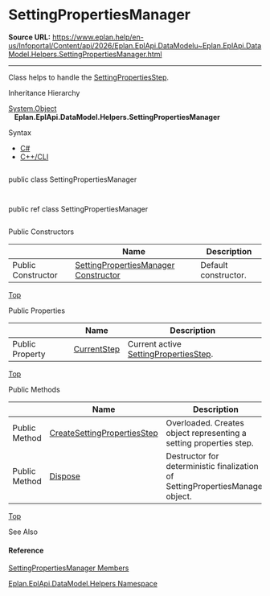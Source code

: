 # SettingPropertiesManager

**Source URL:** https://www.eplan.help/en-us/Infoportal/Content/api/2026/Eplan.EplApi.DataModelu~Eplan.EplApi.DataModel.Helpers.SettingPropertiesManager.html

---

Class helps to handle the [SettingPropertiesStep](Eplan.EplApi.DataModelu~Eplan.EplApi.DataModel.Helpers.SettingPropertiesStep.html).

Inheritance Hierarchy

[System.Object](#)  
   **Eplan.EplApi.DataModel.Helpers.SettingPropertiesManager**

Syntax

- [C#](#i-syntax-CS)
- [C++/CLI](#i-syntax-CPP2005)

```
```
public class SettingPropertiesManager
```
```

```
```
public ref class SettingPropertiesManager
```
```



Public Constructors

|  | Name | Description |
| --- | --- | --- |
| Public Constructor | [SettingPropertiesManager Constructor](Eplan.EplApi.DataModelu~Eplan.EplApi.DataModel.Helpers.SettingPropertiesManager~_ctor.html) | Default constructor. |

[Top](#top)



Public Properties

|  | Name | Description |
| --- | --- | --- |
| Public Property | [CurrentStep](Eplan.EplApi.DataModelu~Eplan.EplApi.DataModel.Helpers.SettingPropertiesManager~CurrentStep.html) | Current active [SettingPropertiesStep](Eplan.EplApi.DataModelu~Eplan.EplApi.DataModel.Helpers.SettingPropertiesStep.html). |

[Top](#top)

Public Methods

|  | Name | Description |
| --- | --- | --- |
| Public Method | [CreateSettingPropertiesStep](Eplan.EplApi.DataModelu~Eplan.EplApi.DataModel.Helpers.SettingPropertiesManager~CreateSettingPropertiesStep.html) | Overloaded. Creates object representing a setting properties step. |
| Public Method | [Dispose](Eplan.EplApi.DataModelu~Eplan.EplApi.DataModel.Helpers.SettingPropertiesManager~Dispose().html) | Destructor for deterministic finalization of SettingPropertiesManager object. |

[Top](#top)




See Also

#### Reference

[SettingPropertiesManager Members](Eplan.EplApi.DataModelu~Eplan.EplApi.DataModel.Helpers.SettingPropertiesManager_members.html)
  
[Eplan.EplApi.DataModel.Helpers Namespace](Eplan.EplApi.DataModelu~Eplan.EplApi.DataModel.Helpers_namespace.html)